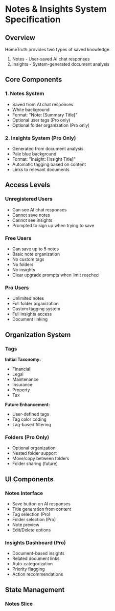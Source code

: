 # Notes & Insights System Specification

## Overview

HomeTruth provides two types of saved knowledge:

1. Notes - User-saved AI chat responses
2. Insights - System-generated document analysis

## Core Components

### 1. Notes System

- Saved from AI chat responses
- White background
- Format: "Note: [Summary Title]"
- Optional user tags (Pro only)
- Optional folder organization (Pro only)

### 2. Insights System (Pro Only)

- Generated from document analysis
- Pale blue background
- Format: "Insight: [Insight Title]"
- Automatic tagging based on content
- Links to relevant documents

## Access Levels

### Unregistered Users

- Can see AI chat responses
- Cannot save notes
- Cannot see insights
- Prompted to sign up when trying to save

### Free Users

- Can save up to 5 notes
- Basic note organization
- No custom tags
- No folders
- No insights
- Clear upgrade prompts when limit reached

### Pro Users

- Unlimited notes
- Full folder organization
- Custom tagging system
- Full insights access
- Document linking

## Organization System

### Tags

**Initial Taxonomy:**

- Financial
- Legal
- Maintenance
- Insurance
- Property
- Tax

**Future Enhancement:**

- User-defined tags
- Tag color coding
- Tag-based filtering

### Folders (Pro Only)

- Optional organization
- Nested folder support
- Move/copy between folders
- Folder sharing (future)

## UI Components

### Notes Interface

- Save button on AI responses
- Title generation from content
- Tag selection (Pro)
- Folder selection (Pro)
- Note preview
- Edit/Delete options

### Insights Dashboard (Pro)

- Document-based insights
- Related document links
- Auto-categorization
- Priority flagging
- Action recommendations

## State Management

### Notes Slice
